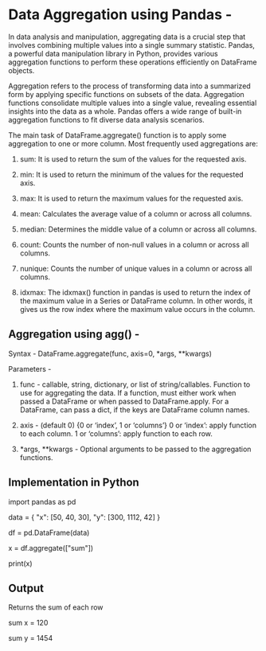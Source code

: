 # Data Aggregation using Pandas -

In data analysis and manipulation, aggregating data is a crucial step that involves combining multiple values into a single summary statistic. Pandas, a powerful data manipulation library in Python, provides various aggregation functions to perform these operations efficiently on DataFrame objects. 

Aggregation refers to the process of transforming data into a summarized form by applying specific functions on subsets of the data. Aggregation functions consolidate multiple values into a single value, revealing essential insights into the data as a whole. Pandas offers a wide range of built-in aggregation functions to fit diverse data analysis scenarios.

The main task of DataFrame.aggregate() function is to apply some aggregation to one or more column. Most frequently used aggregations are:

1. sum: It is used to return the sum of the values for the requested axis.

2. min: It is used to return the minimum of the values for the requested axis.

3. max: It is used to return the maximum values for the requested axis.
   
4. mean: Calculates the average value of a column or across all columns.

5. median: Determines the middle value of a column or across all columns.

6. count: Counts the number of non-null values in a column or across all columns.

7. nunique: Counts the number of unique values in a column or across all columns.

8. idxmax: The idxmax() function in pandas is used to return the index of the maximum value in a Series or DataFrame column. In other words, it gives us the row index where the maximum value occurs in the column.  

## Aggregation using agg() -

Syntax - DataFrame.aggregate(func, axis=0, *args, **kwargs)

Parameters - 
1. func - callable, string, dictionary, or list of string/callables. Function to use for aggregating the data. If a function, must either work when passed a DataFrame or when passed to DataFrame.apply. For a DataFrame, can pass a dict, if the keys are DataFrame column names.

2. axis - (default 0) {0 or ‘index’, 1 or ‘columns’} 0 or ‘index’: apply function to each column. 1 or ‘columns’: apply function to each row.

3. *args, **kwargs - Optional arguments to be passed to the aggregation functions.

## Implementation in Python

import pandas as pd

data = {
  "x": [50, 40, 30],
  "y": [300, 1112, 42]
}

df = pd.DataFrame(data)

x = df.aggregate(["sum"])

print(x)

## Output

Returns the sum of each row 

sum x = 120

sum y = 1454

